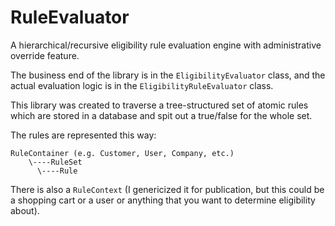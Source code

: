 # RuleEvaluator
A hierarchical/recursive eligibility rule evaluation engine with administrative override feature.

The business end of the library is in the `EligibilityEvaluator` class, and the actual evaluation logic is in the `EligibilityRuleEvaluator` class.

This library was created to traverse a tree-structured set of atomic rules which are stored in a database and spit out a true/false for the whole set.

The rules are represented this way:
```
RuleContainer (e.g. Customer, User, Company, etc.)
    \----RuleSet
      \----Rule
```

There is also a `RuleContext` (I genericized it for publication, but this could be a shopping cart or a user or anything that you want to 
determine eligibility about).
